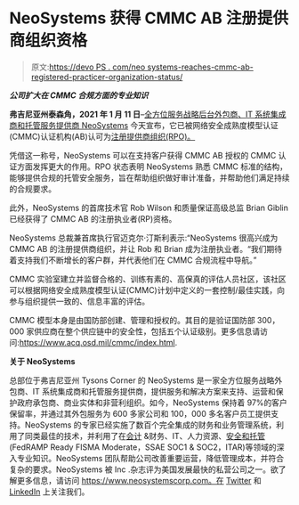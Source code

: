 # NeoSystems 获得 CMMC AB 注册提供商组织资格

> 原文:[https://devo PS . com/neo systems-reaches-cmmc-ab-registered-practicer-organization-status/](https://devops.com/neosystems-reaches-cmmc-ab-registered-practitioner-organization-status/)

***公司扩大在 CMMC 合规方面的专业知识***

**弗吉尼亚州泰森角，2021 年 1 月 11 日**–[全方位服务战略后台外包商、IT 系统集成商和托管服务提供商 NeoSystems](https://www.neosystemscorp.com/) 今天宣布，它已被网络安全成熟度模型认证(CMMC)认证机构(AB)认可为[注册提供商组织(RPO)。](https://portal.cmmcab.org/marketplace/neosystems-rpo/)

凭借这一称号，NeoSystems 可以在支持客户获得 CMMC AB 授权的 CMMC 认证方面发挥更大的作用。RPO 状态表明 NeoSystems 熟悉 CMMC 标准的结构，能够提供合规的托管安全服务，旨在帮助组织做好审计准备，并帮助他们满足持续的合规要求。

此外，NeoSystems 的首席技术官 Rob Wilson 和质量保证高级总监 Brian Giblin 已经获得了 CMMC AB 的注册执业者(RP)资格。

NeoSystems 总裁兼首席执行官迈克尔·汀斯利表示:“NeoSystems 很高兴成为 CMMC AB 的注册提供商组织，并让 Rob 和 Brian 成为注册执业者。“我们期待着支持我们不断增长的客户群，并代表他们在 CMMC 合规流程中导航。”

CMMC 实验室建立并监督合格的、训练有素的、高保真的评估人员社区，该社区可以根据网络安全成熟度模型认证(CMMC)计划中定义的一套控制/最佳实践，向参与组织提供一致的、信息丰富的评估。

CMMC 模型本身是由国防部创建、管理和授权的。其目的是验证国防部 300，000 家供应商在整个供应链中的安全性，包括五个认证级别。更多信息请访问:https://www.acq.osd.mil/cmmc/index.html.

**关于 NeoSystems**

总部位于弗吉尼亚州 Tysons Corner 的 NeoSystems 是一家全方位服务战略外包商、IT 系统集成商和托管服务提供商，提供服务和解决方案来支持、运营和保护政府承包商、商业实体和非营利组织。如今，NeoSystems 保持着 97%的客户保留率，并通过其外包服务为 600 多家公司和 100，000 多名客户员工提供支持。NeoSystems 的专家已经实施了数百个完全集成的财务和业务管理系统，利用了同类最佳的技术，并利用了在[会计](https://www.neosystemscorp.com/solutions-services/managed-accounting/) &财务、IT、人力资源、[安全和托管](https://www.neosystemscorp.com/solutions-services/hosting-security/) (FedRAMP Ready FISMA Moderate，SSAE SOC1 & SOC2，ITAR)等领域的深入专业知识。NeoSystems 团队帮助公司改善重要运营，降低管理成本，并符合复杂的要求。NeoSystems 被 Inc .杂志评为美国发展最快的私营公司之一。欲了解更多信息，请访问 https://www.neosystemscorp.com。在 [Twitter](https://twitter.com/NeoSystemsLLC) 和 [LinkedIn](https://www.linkedin.com/company/neosystems-llc/) 上关注我们。

#####